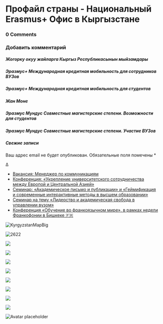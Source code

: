 # Профайл страны - Национальный Erasmus+ Офис в Кыргызстане

### 0 Comments

### Добавить комментарий

##### Жогорку окуу жайларга Кыргыз Республикасынын мыйзамдары

##### Эразмус+ Международная кредитная мобильность для сотрудников ВУЗов

##### Эразмус+ Международная кредитная мобильность для студентов

##### Жан Моне

##### Эразмус Мундус Совместные магистерские степени. Возможности для студентов

##### Эразмус Мундус Совместные магистерские степени. Участие ВУЗов

##### Свежие записи





Ваш адрес email не будет опубликован. Обязательные поля помечены *







Δ













* [Вакансия: Менеджер по коммуникациям](https://erasmusplus.kg/blog/2025/05/12/vacancy-communications-manager/)
* [Конференция: «Укрепление университетского сотрудничества между Европой и Центральной Азией»](https://erasmusplus.kg/blog/2025/04/24/%d0%ba%d0%be%d0%bd%d1%84%d0%b5%d1%80%d0%b5%d0%bd%d1%86%d0%b8%d1%8f-%d1%83%d0%ba%d1%80%d0%b5%d0%bf%d0%bb%d0%b5%d0%bd%d0%b8%d0%b5-%d1%83%d0%bd%d0%b8%d0%b2%d0%b5%d1%80%d1%81%d0%b8%d1%82%d0%b5/)
* [Семинар: «Академическое письмо и публикации» и «Геймификация и современные интерактивные методы в высшем образовании»](https://erasmusplus.kg/blog/2025/04/19/seminar_academic_writing_publications_gamification/)
* [Семинар на тему «Лидерство и академическая свобода в управлении вузом»](https://erasmusplus.kg/blog/2025/04/18/seminar_omurov/)
* [Конференция «Обучение во франкоязычном мире», в рамках недели Франкофонии в Бишкеке 🇫🇷](https://erasmusplus.kg/blog/2025/04/11/%d0%ba%d0%be%d0%bd%d1%84%d0%b5%d1%80%d0%b5%d0%bd%d1%86%d0%b8%d1%8f-%d0%be%d0%b1%d1%83%d1%87%d0%b5%d0%bd%d0%b8%d0%b5-%d0%b2%d0%be-%d1%84%d1%80%d0%b0%d0%bd%d0%ba%d0%be%d1%8f%d0%b7%d1%8b%d1%87/)

![KyrgyzstanMapBig](http://erasmusplus.kg/wp-content/uploads/2014/12/KyrgyzstanMapBig.gif)

![2622](http://erasmusplus.kg/wp-content/uploads/2014/12/2622.gif)

![](https://erasmusplus.kg/wp-content/uploads/2014/12/1699214116.jpg)

![](https://erasmusplus.kg/wp-content/uploads/2014/12/1831024517-300x300.jpg)

![](https://erasmusplus.kg/wp-content/uploads/2014/12/8741-300x300.jpg)

![](https://erasmusplus.kg/wp-content/uploads/2014/12/1309992828-300x300.jpg)

![](https://erasmusplus.kg/wp-content/uploads/2014/12/1105004681-300x300.jpg)

![](https://erasmusplus.kg/wp-content/uploads/2014/12/2108929695-300x300.jpg)

![](https://erasmusplus.kg/wp-content/uploads/2014/12/846386270-300x300.jpg)

![](https://erasmusplus.kg/wp-content/uploads/2014/12/273661154-300x300.jpg)

![Avatar placeholder](https://erasmusplus.kg/wp-content/themes/hestia/assets/img/placeholder.jpg)

